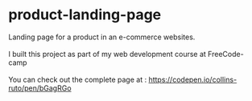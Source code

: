 # product-landing-page
Landing page for a product in an e-commerce websites.
<br>
<br>
I built this project as part of my web development course at FreeCode-camp
<br>
<br>
You can check out the complete page at : https://codepen.io/collins-ruto/pen/bGagRGo
